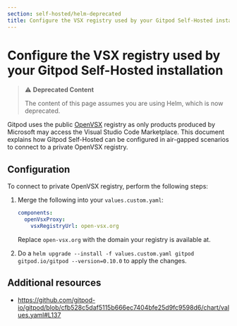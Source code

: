 ```yaml
---
section: self-hosted/helm-deprecated
title: Configure the VSX registry used by your Gitpod Self-Hosted installation
---
```


<script context="module">
  export const prerender = true;
</script>

# Configure the VSX registry used by your Gitpod Self-Hosted installation

> ⚠️ **Deprecated Content**
>
> The content of this page assumes you are using Helm, which is now deprecated.

Gitpod uses the public [OpenVSX](https://open-vsx.org) registry as only products produced by Microsoft may access the Visual Studio Code Marketplace. This document explains how Gitpod Self-Hosted can be configured in air-gapped scenarios to connect to a private OpenVSX registry.

## Configuration

To connect to private OpenVSX registry, perform the following steps:

1.  Merge the following into your `values.custom.yaml`:

    ```yaml
    components:
      openVsxProxy:
        vsxRegistryUrl: open-vsx.org
    ```

    Replace `open-vsx.org` with the domain your registry is available at.

2.  Do a `helm upgrade --install -f values.custom.yaml gitpod gitpod.io/gitpod --version=0.10.0` to apply the changes.

## Additional resources

- https://github.com/gitpod-io/gitpod/blob/cfb528c5daf5115b666ec7404bfe25d9fc9598d6/chart/values.yaml#L137
